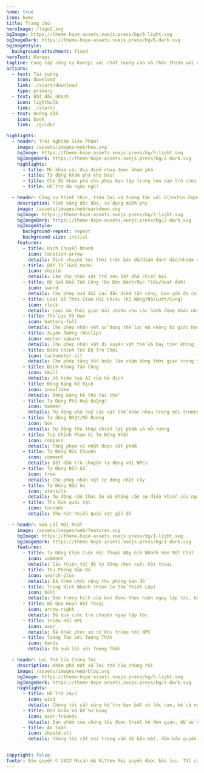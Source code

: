 ```yaml
---
home: true
icon: home
title: Trang chủ
heroImage: /logo2.svg
bgImage: https://theme-hope-assets.vuejs.press/bg/6-light.svg
bgImageDark: https://theme-hope-assets.vuejs.press/bg/6-dark.svg
bgImageStyle:
  background-attachment: fixed
heroText: Korepi
tagline: Cung cấp công cụ Korepi với chất lượng cao và thân thiện với người dùng!
actions:
  - text: Tải xuống
    icon: download
    link: ./start/download
    type: primary
  - text: Bắt đầu nhanh
    icon: lightbulb
    link: ./start/
  - text: Hướng dẫn
    icon: book
    link: ./guide/

highlights:
  - header: Trải Nghiệm Siêu Phàm!
    image: /assets/images/web/box.svg
    bgImage: https://theme-hope-assets.vuejs.press/bg/3-light.svg
    bgImageDark: https://theme-hope-assets.vuejs.press/bg/3-dark.svg
    highlights:
      - title: Mở khóa các địa điểm chưa được khám phá
      - title: Tự động khám phá kho báu!
      - title: Chế độ khám phá cho phép bạn tập trung hơn vào trò chơi!
      - title: Hỗ trợ đa ngôn ngữ!

  - header: Công cụ thiết thực, tiện lợi và tương tác với G⚪nshin Impact
    description: Tính năng độc đáo, sử dụng miễn phí
    image: /assets/images/web/markdown.svg
    bgImage: https://theme-hope-assets.vuejs.press/bg/2-light.svg
    bgImageDark: https://theme-hope-assets.vuejs.press/bg/2-dark.svg
    bgImageStyle:
      background-repeat: repeat
      background-size: initial
    features:
      - title: Dịch Chuyển Nhanh
        icon: location-arrow
        details: Dịch chuyển tức thời trên bản đồ/điểm đánh dấu/nhiệm vụ
      - title: Bất Tử (God mode)
        icon: shield
        details: Làm cho nhân vật trở nên bất khả chiến bại
      - title: Bộ Sửa Đổi Tấn Công (Đa Đòn Đánh/Mục Tiêu/Hoạt Ảnh)
        icon: sword
        details: Cho phép sửa đổi các đặc điểm tấn công, bao gồm đa cú đánh, mục tiêu và hoạt ảnh
      - title: Loại Bỏ Thời Gian Hồi Chiêu (Kĩ Năng/Nộ/Lướt/Cung)
        icon: clock
        details: Loại bỏ thời gian hồi chiêu cho các hành động khác nhau như kỹ năng, chiêu cuối, lướt và cung
      - title: Thể Lực Vô Hạn
        icon: battery-full
        details: Cho phép nhân vật sử dụng thể lực mà không bị giới hạn
      - title: Xuyên Tường (Noclip)
        icon: vector-square
        details: Cho phép nhân vật đi xuyên vật thể và bay trên không
      - title: Điều chỉnh Tốc Độ Trò Chơi
        icon: tachometer-alt
        details: Cho phép tăng tốc hoặc làm chậm dòng thời gian trong trò chơi
      - title: Địch Không Tấn Công
        icon: skull
        details: Vô hiệu hoá AI của kẻ địch
      - title: Đóng Băng Kẻ Địch
        icon: snowflake
        details: Đóng băng kẻ thù tại chỗ
      - title: Tự Động Phá Huỷ Quặng/
        icon: hammer
        details: Tự động phá huỷ các vật thể khác nhau trong môi trường
      - title: Tự động Nhặt/Mở Rương
        icon: box
        details: Tự động thu thập chiến lợi phẩm và mở rương
      - title: Tuỳ Chỉnh Phạm Vi Tự Động Nhặt
        icon: compass
        details: Tăng phạm vi nhặt được vật phẩm
      - title: Tự Động Nói Chuyện
        icon: comment
        details: Bắt đầu trò chuyện tự động với NPCs
      - title: Tự Động Đốn Gỗ
        icon: tree
        details: Cho phép nhân vật tự động chặt cây
      - title: Tự Động Nấu Ăn
        icon: utensils
        details: Tự động nấu thức ăn mà không cần sự điều khiển của người chơi
      - title: Thu Gom quái Vật
        icon: tornado
        details: Thu hút nhiều quái vật gần đó

  - header: Sửa Lỗi Mới Nhất
    image: /assets/images/web/features.svg
    bgImage: https://theme-hope-assets.vuejs.press/bg/1-light.svg
    bgImageDark: https://theme-hope-assets.vuejs.press/bg/1-dark.svg
    features:
      - title: Tự Động Chọn Cuộc Hội Thoại Bây Giờ Nhanh Hơn Một Chút
        icon: comment
        details: Cải thiện tốc độ tự động chọn cuộc hội thoại
      - title: Thu Phóng Bản Đồ
        icon: search-plus
        details: Đã thêm chức năng thu phóng bản đồ
      - title: Trọng Kích Nhanh (Hiện Có Thể Thiết Lập)
        icon: bolt
        details: Đòn trọng kích của bạn được thực hiện ngay lập tức, bây giờ với các tùy chọn có thể thiết lập
      - title: Bỏ Qua Đoạn Hội Thoại
        icon: arrow-right
        details: Bỏ qua cuộc trò chuyện ngay lập tức
      - title: Triệu Hồi NPC
        icon: user
        details: Đã khắc phục sự cố khi triệu hồi NPC
      - title: Tương Tác Với Tượng Thần
        icon: hands
        details: Đã sửa lỗi với Tượng Thần

  - header: Lợi Thế Của Chúng Tôi
    description: Khám phá một số lợi thế của chúng tôi
    image: /assets/images/web/blog.svg
    bgImage: https://theme-hope-assets.vuejs.press/bg/5-light.svg
    bgImageDark: https://theme-hope-assets.vuejs.press/bg/5-dark.svg
    highlights:
      - title: Hỗ Trợ 24/7
        icon: wind
        details: Chúng tôi sẵn sàng hỗ trợ bạn bất cứ lúc nào, kể cả ngày hay đêm, hỗ trợ 24/7.
      - title: Đơn Giản Và Dễ Sử Dụng
        icon: user-friends
        details: Sản phẩm của chúng tôi được thiết kế đơn giản, dễ sử dụng, đảm bảo mang lại trải nghiệm thân thiện và thoải mái cho người dùng.
      - title: An Toàn
        icon: shield-alt
        details: Chúng tôi rất coi trọng vấn đề bảo mật, đảm bảo quyền truy cập an toàn và bảo vệ dữ liệu của bạn.


copyright: false
footer: Bản quyền © 2023 Micah && Kitten Mọi quyền được bảo lưu. Tất cả các nhãn hiệu, ảnh chụp màn hình, logo và bản quyền khác là tài sản của chủ sở hữu tương ứng.
---
```

